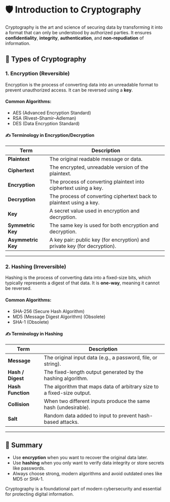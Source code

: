 # 🛡️ Introduction to Cryptography

Cryptography is the art and science of securing data by transforming it into a format that can only be understood by authorized parties. It ensures **confidentiality**, **integrity**, **authentication**, and **non-repudiation** of information.

## 🔐 Types of Cryptography

### 1. **Encryption (Reversible)**

Encryption is the process of converting data into an unreadable format to prevent unauthorized access. It can be reversed using a **key**.

#### Common Algorithms:

- AES (Advanced Encryption Standard)
- RSA (Rivest–Shamir–Adleman)
- DES (Data Encryption Standard)

#### ✍️ Terminology in Encryption/Decryption

| Term               | Description                                                               |
| ------------------ | ------------------------------------------------------------------------- |
| **Plaintext**      | The original readable message or data.                                    |
| **Ciphertext**     | The encrypted, unreadable version of the plaintext.                       |
| **Encryption**     | The process of converting plaintext into ciphertext using a key.          |
| **Decryption**     | The process of converting ciphertext back to plaintext using a key.       |
| **Key**            | A secret value used in encryption and decryption.                         |
| **Symmetric Key**  | The same key is used for both encryption and decryption.                  |
| **Asymmetric Key** | A key pair: public key (for encryption) and private key (for decryption). |

---

### 2. **Hashing (Irreversible)**

Hashing is the process of converting data into a fixed-size bits, which typically represents a digest of that data. It is **one-way**, meaning it cannot be reversed.

#### Common Algorithms:

- SHA-256 (Secure Hash Algorithm)
- MD5 (Message Digest Algorithm) (Obsolete)
- SHA-1 (Obsolete)

#### ✍️ Terminology in Hashing

| Term              | Description                                                            |
| ----------------- | ---------------------------------------------------------------------- |
| **Message**       | The original input data (e.g., a password, file, or string).           |
| **Hash / Digest** | The fixed-length output generated by the hashing algorithm.            |
| **Hash Function** | The algorithm that maps data of arbitrary size to a fixed-size output. |
| **Collision**     | When two different inputs produce the same hash (undesirable).         |
| **Salt**          | Random data added to input to prevent hash-based attacks.              |

---

## 🧠 Summary

- Use **encryption** when you want to recover the original data later.
- Use **hashing** when you only want to verify data integrity or store secrets like passwords.
- Always choose strong, modern algorithms and avoid outdated ones like MD5 or SHA-1.

Cryptography is a foundational part of modern cybersecurity and essential for protecting digital information.
